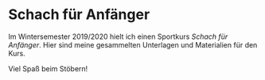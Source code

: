 # Schach für Anfänger

Im Wintersemester 2019/2020 hielt ich einen Sportkurs _Schach für Anfänger_.
Hier sind meine gesammelten Unterlagen und Materialien für den Kurs.

Viel Spaß beim Stöbern!
